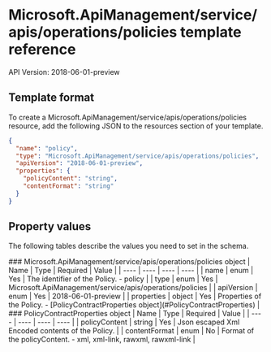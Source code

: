 # Microsoft.ApiManagement/service/apis/operations/policies template reference
API Version: 2018-06-01-preview
## Template format

To create a Microsoft.ApiManagement/service/apis/operations/policies resource, add the following JSON to the resources section of your template.

```json
{
  "name": "policy",
  "type": "Microsoft.ApiManagement/service/apis/operations/policies",
  "apiVersion": "2018-06-01-preview",
  "properties": {
    "policyContent": "string",
    "contentFormat": "string"
  }
}
```
## Property values

The following tables describe the values you need to set in the schema.

<a id="Microsoft.ApiManagement/service/apis/operations/policies" />
### Microsoft.ApiManagement/service/apis/operations/policies object
|  Name | Type | Required | Value |
|  ---- | ---- | ---- | ---- |
|  name | enum | Yes | The identifier of the Policy. - policy |
|  type | enum | Yes | Microsoft.ApiManagement/service/apis/operations/policies |
|  apiVersion | enum | Yes | 2018-06-01-preview |
|  properties | object | Yes | Properties of the Policy. - [PolicyContractProperties object](#PolicyContractProperties) |


<a id="PolicyContractProperties" />
### PolicyContractProperties object
|  Name | Type | Required | Value |
|  ---- | ---- | ---- | ---- |
|  policyContent | string | Yes | Json escaped Xml Encoded contents of the Policy. |
|  contentFormat | enum | No | Format of the policyContent. - xml, xml-link, rawxml, rawxml-link |

